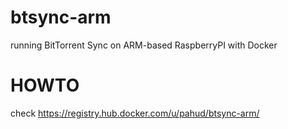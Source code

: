 # btsync-arm
 running BitTorrent Sync on ARM-based RaspberryPI with Docker
 
 
# HOWTO
check https://registry.hub.docker.com/u/pahud/btsync-arm/
 

